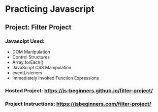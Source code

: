 # Practicing Javascript

## Project: Filter Project

### Javascipt Used:

- DOM Manipulation
- Control Structures
- Array.forEach()
- JavaScript CSS Manipulation
- eventListeners
- Immediately Invoked Function Expressions

### Hosted Project: https://js-beginners.github.io/filter-project/
### Project Instructions: https://jsbeginners.com/filter-project/

